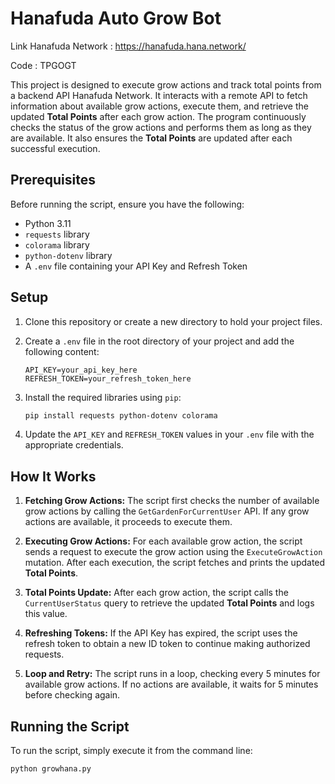 # Hanafuda Auto Grow Bot

Link Hanafuda Network : https://hanafuda.hana.network/

Code : TPGOGT

This project is designed to execute grow actions and track total points from a backend API Hanafuda Network. It interacts with a remote API to fetch information about available grow actions, execute them, and retrieve the updated **Total Points** after each grow action. The program continuously checks the status of the grow actions and performs them as long as they are available. It also ensures the **Total Points** are updated after each successful execution.

## Prerequisites

Before running the script, ensure you have the following:

- Python 3.11
- `requests` library
- `colorama` library
- `python-dotenv` library
- A `.env` file containing your API Key and Refresh Token

## Setup

1. Clone this repository or create a new directory to hold your project files.
2. Create a `.env` file in the root directory of your project and add the following content:

    ```
    API_KEY=your_api_key_here
    REFRESH_TOKEN=your_refresh_token_here
    ```

3. Install the required libraries using `pip`:

    ```bash
    pip install requests python-dotenv colorama
    ```

4. Update the `API_KEY` and `REFRESH_TOKEN` values in your `.env` file with the appropriate credentials.

## How It Works

1. **Fetching Grow Actions:**
   The script first checks the number of available grow actions by calling the `GetGardenForCurrentUser` API. If any grow actions are available, it proceeds to execute them.

2. **Executing Grow Actions:**
   For each available grow action, the script sends a request to execute the grow action using the `ExecuteGrowAction` mutation. After each execution, the script fetches and prints the updated **Total Points**.

3. **Total Points Update:**
   After each grow action, the script calls the `CurrentUserStatus` query to retrieve the updated **Total Points** and logs this value.

4. **Refreshing Tokens:**
   If the API Key has expired, the script uses the refresh token to obtain a new ID token to continue making authorized requests.

5. **Loop and Retry:**
   The script runs in a loop, checking every 5 minutes for available grow actions. If no actions are available, it waits for 5 minutes before checking again.

## Running the Script

To run the script, simply execute it from the command line:

```bash
python growhana.py
```
